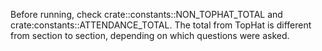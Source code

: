 Before running, check crate::constants::NON_TOPHAT_TOTAL and crate:constants::ATTENDANCE_TOTAL.
The total from TopHat is different from section to section, depending on which questions were asked.
